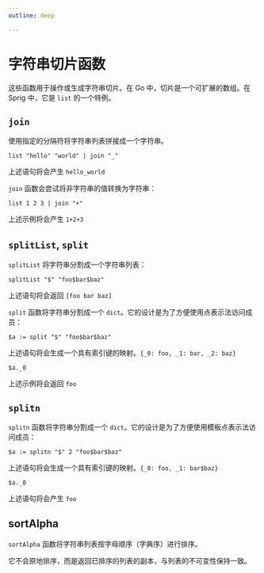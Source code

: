 ```yaml
---
outline: deep

---
```


# 字符串切片函数

这些函数用于操作或生成字符串切片。在 Go 中，切片是一个可扩展的数组。在 Sprig 中，它是 `list` 的一个特例。

## `join`

使用指定的分隔符将字符串列表拼接成一个字符串。

```
list "hello" "world" | join "_"
```

上述语句将会产生 `hello_world`

`join` 函数会尝试将非字符串的值转换为字符串：

```
list 1 2 3 | join "+"
```

上述示例将会产生 `1+2+3`

## `splitList`, `split`

`splitList` 将字符串分割成一个字符串列表：

```
splitList "$" "foo$bar$baz"
```

上述语句将会返回 `[foo bar baz]`

`split` 函数将字符串分割成一个 `dict`。它的设计是为了方便使用点表示法访问成员：

```
$a := split "$" "foo$bar$baz"
```

上述语句将会生成一个具有索引键的映射。`{_0: foo, _1: bar, _2: baz}`

```
$a._0
```

上述示例将会返回 `foo`

## `splitn`

`splitn` 函数将字符串分割成一个 `dict`。它的设计是为了方便使用模板点表示法访问成员：

```
$a := splitn "$" 2 "foo$bar$baz"
```

上述语句将会生成一个具有索引键的映射。`{_0: foo, _1: bar$baz}`

```
$a._0
```

上述语句将会产生 `foo`

## sortAlpha

`sortAlpha` 函数将字符串列表按字母顺序（字典序）进行排序。

它不会原地排序，而是返回已排序的列表的副本，与列表的不可变性保持一致。
